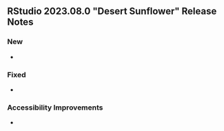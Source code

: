 ## RStudio 2023.08.0 "Desert Sunflower" Release Notes

### New
-

### Fixed
-

### Accessibility Improvements
-


